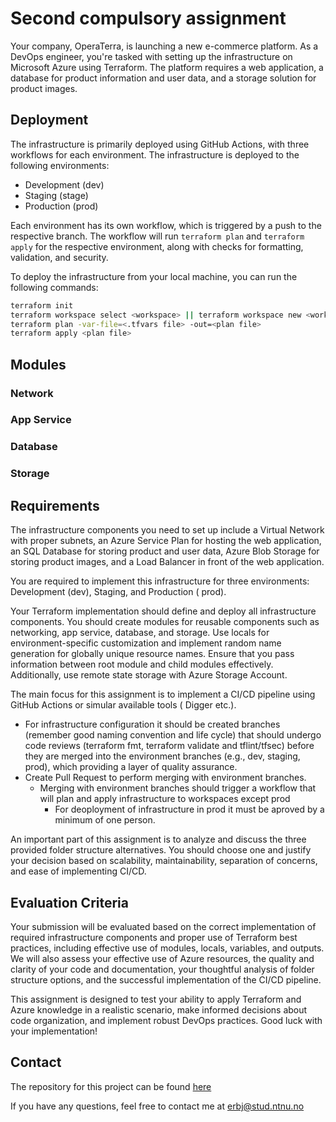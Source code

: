 # Second compulsory assignment

Your company, OperaTerra, is launching a new e-commerce platform. As a DevOps engineer, you're tasked with setting up
the infrastructure on Microsoft Azure using Terraform. The platform requires a web application, a database for product
information and user data, and a storage solution for product images.

## Deployment

The infrastructure is primarily deployed using GitHub Actions, with three workflows for each environment. The
infrastructure is deployed to the following environments:

- Development (dev)
- Staging (stage)
- Production (prod)

Each environment has its own workflow, which is triggered by a push to the respective branch. The workflow will run
`terraform plan` and `terraform apply` for the respective environment, along with checks for formatting, validation, and
security.

To deploy the infrastructure from your local machine, you can run the following commands:

```bash
terraform init
terraform workspace select <workspace> || terraform workspace new <workspace>
terraform plan -var-file=<.tfvars file> -out=<plan file>
terraform apply <plan file>
```

## Modules

### Network

### App Service

### Database

### Storage

## Requirements

The infrastructure components you need to set up include a Virtual Network with proper subnets, an Azure Service Plan
for hosting the web application, an SQL Database for storing product and user data, Azure Blob Storage for storing
product images, and a Load Balancer in front of the web application.

You are required to implement this infrastructure for three environments: Development (dev), Staging, and Production (
prod).

Your Terraform implementation should define and deploy all infrastructure components. You should create modules for
reusable components such as networking, app service, database, and storage. Use locals for environment-specific
customization and implement random name generation for globally unique resource names. Ensure that you pass information
between root module and child modules effectively. Additionally, use remote state storage with Azure Storage Account.

The main focus for this assignment is to implement a CI/CD pipeline using GitHub Actions or simular available tools (
Digger etc.).

- For infrastructure configuration it should be created branches (remember good naming convention and life cycle) that
  should undergo code reviews (terraform fmt, terraform validate and tflint/tfsec) before they are merged into the
  environment branches (e.g., dev, staging, prod), which providing a layer of quality assurance.
- Create Pull Request to perform merging with environment branches.
    - Merging with environment branches should trigger a workflow that will plan and apply infrastructure to workspaces
      except prod
        - For deoployment of infrastructure in prod it must be aproved by a minimum of one person.

An important part of this assignment is to analyze and discuss the three provided folder structure alternatives. You
should choose one and justify your decision based on scalability, maintainability, separation of concerns, and ease of
implementing CI/CD.

## Evaluation Criteria

Your submission will be evaluated based on the correct implementation of required infrastructure components and proper
use of Terraform best practices, including effective use of modules, locals, variables, and outputs. We will also assess
your effective use of Azure resources, the quality and clarity of your code and documentation, your thoughtful analysis
of folder structure options, and the successful implementation of the CI/CD pipeline.

This assignment is designed to test your ability to apply Terraform and Azure knowledge in a realistic scenario, make
informed decisions about code organization, and implement robust DevOps practices. Good luck with your implementation!

## Contact

The repository for this project can be found [here](https://github.com/erikbjo/erbj-oppg2)

If you have any questions, feel free to contact me at [erbj@stud.ntnu.no](mailto:erbj@stud.ntnu.no)